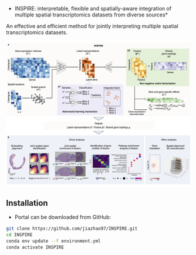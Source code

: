 * INSPIRE: interpretable, flexible and spatially-aware integration of multiple spatial transcriptomics datasets from diverse sources*

An effective and efficient method for jointly interpreting multiple spatial transcriptomics datasets.

![INSPIRE\_pipeline](demo/overview.jpg)


## Installation
* Portal can be downloaded from GitHub:
```bash
git clone https://github.com/jiazhao97/INSPIRE.git
cd INSPIRE
conda env update --f environment.yml
conda activate INSPIRE
```
